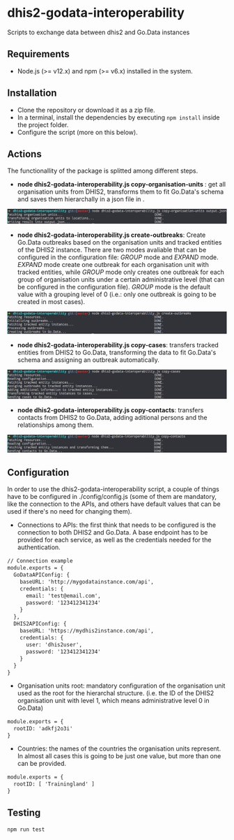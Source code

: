 
# dhis2-godata-interoperability
Scripts to exchange data between dhis2 and Go.Data instances

## Requirements

+ Node.js (>= v12.x) and npm (>= v6.x) installed in the system.

## Installation

+ Clone the repository or download it as a zip file.
+ In a terminal, install the dependencies by executing ```npm install``` inside the project folder.
+ Configure the script (more on this below).

## Actions

The functionallity of the package is splitted among different steps.

+ **node dhis2-godata-interoperability.js copy-organisation-units <dest>**: get all organisation units from DHIS2, transforms them to fit Go.Data's schema and saves them hierarchally in a json file in <dest>.

![Screenshot of copy-organisation-units log](./images/copy-org-units.png)

+ **node dhis2-godata-interoperability.js create-outbreaks**: Create Go.Data outbreaks based on the organisation units and tracked entities of the DHIS2 instance. There are two modes avaliable that can be configured in the configuration file: *GROUP* mode and *EXPAND* mode. *EXPAND* mode create one outbreak for each organisation unit with tracked entities, while *GROUP* mode only creates one outbreak for each group of organisation units under a certain administrative level (that can be configured in the configuration file). *GROUP* mode is the default value with a grouping level of 0 (i.e.: only one outbreak is going to be created in most cases).

![Screenshot of create-outbreaks log](./images/create-outbreaks.png)

+ **node dhis2-godata-interoperability.js copy-cases**: transfers tracked entities from DHIS2 to Go.Data, transforming the data to fit Go.Data's schema and assigning an outbreak automatically.

![Screenshot of copy-cases log](./images/copy-cases.png)

+ **node dhis2-godata-interoperability.js copy-contacts**: transfers contacts from DHIS2 to Go.Data, adding aditional persons and the relationships among them.

![Screenshot of copy-contacts log](./images/copy-contacts.png)

## Configuration

In order to use the dhis2-godata-interoperability script, a couple of things have to be configured in ./config/config.js (some of them are mandatory, like the connection to the APIs, and others have default values that can be used if there's no need for changing them).

+ Connections to APIs: the first think that needs to be configured is the connection to both DHIS2 and Go.Data. A base endpoint has to be provided for each service, as well as the credentials needed for the authentication.

```{js}
// Connection example
module.exports = {
  GoDataAPIConfig: {
    baseURL: 'http://mygodatainstance.com/api',
    credentials: {
      email: 'test@email.com',
      password: '123412341234'
    }
  },
  DHIS2APIConfig: {
    baseURL: 'https://mydhis2instance.com/api',
    credentials: {
      user: 'dhis2user',
      password: '123412341234'
    }
  }
}

```

+ Organisation units root: mandatory configuration of the organisation unit used as the root for the hierarchal structure. (i.e. the ID of the DHIS2 organisation unit with level 1, which means administrative level 0 in Go.Data)

```{js}
module.exports = {
  rootID: 'adkfj2o3i'
}
```

+ Countries: the names of the countries the organisation units represent. In almost all cases this is going to be just one value, but more than one can be provided.

```{js}
module.exports = {
  rootID: [ 'Trainingland' ]
}
```
## Testing

```{bash}
npm run test
```
